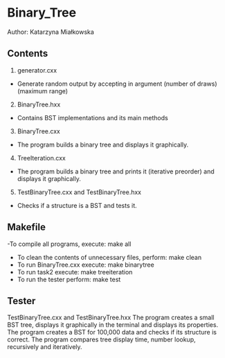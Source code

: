# Binary_Tree

Author: Katarzyna Miałkowska

## Contents ##
1) generator.cxx
- Generate random output by accepting in argument
(number of draws) (maximum range)

2) BinaryTree.hxx
- Contains BST implementations and its main methods
 
3) BinaryTree.cxx
 - The program builds a binary tree and displays it graphically.

4) TreeIteration.cxx
- The program builds a binary tree and prints it (iterative preorder) and displays it graphically.
 
5) TestBinaryTree.cxx and TestBinaryTree.hxx
- Checks if a structure is a BST and tests it.

## Makefile ##
-To compile all programs, execute:
 make all
- To clean the contents of unnecessary files, perform:
 make clean
- To run BinaryTree.cxx execute:
make binarytree
- To run task2 execute:
make treeiteration
- To run the tester perform:
make test

## Tester ##
TestBinaryTree.cxx and TestBinaryTree.hxx
The program creates a small BST tree, displays it graphically in the terminal and displays its properties.
The program creates a BST for 100,000 data and checks if its structure is correct.
The program compares tree display time, number lookup, recursively and iteratively. 
